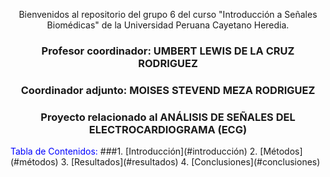 <div align="center">

Bienvenidos al repositorio del grupo 6 del curso "Introducción a Señales Biomédicas" de la Universidad Peruana Cayetano Heredia.  

### Profesor coordinador: UMBERT LEWIS DE LA CRUZ RODRIGUEZ  
### Coordinador adjunto: MOISES STEVEND MEZA RODRIGUEZ  
### Proyecto relacionado al ANÁLISIS DE SEÑALES DEL ELECTROCARDIOGRAMA (ECG)  
</div>
<span style="color:blue">Tabla de Contenidos:</span>
###1. [Introducción](#introducción)
2. [Métodos](#métodos)
3. [Resultados](#resultados)
4. [Conclusiones](#conclusiones)





